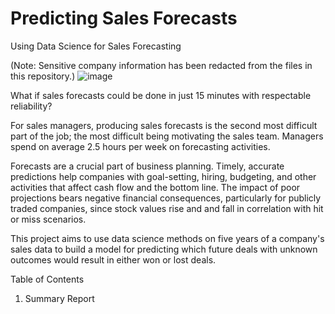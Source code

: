# Predicting Sales Forecasts
 Using Data Science for Sales Forecasting
 
 (Note: Sensitive company information has been redacted from the files in this repository.)
![image](https://user-images.githubusercontent.com/88450425/150867746-4b052b5d-c607-41ee-b65a-f11c36a83014.png)

What if sales forecasts could be done in just 15 minutes with respectable reliability? 

For sales managers, producing sales forecasts is the second most difficult part of the job; the most difficult being motivating the sales team. Managers spend on average 2.5 hours per week on forecasting activities.

Forecasts are a crucial part of business planning. Timely, accurate predictions help companies with goal-setting, hiring, budgeting, and other activities that affect cash flow and the bottom line. The impact of poor projections bears negative financial consequences, particularly for publicly traded companies, since stock values rise and and fall in correlation with hit or miss scenarios. 

This project aims to use data science methods on five years of a company's sales data to build a model for predicting which future deals with unknown outcomes would result in either won or lost deals.

Table of Contents

1. Summary Report 

